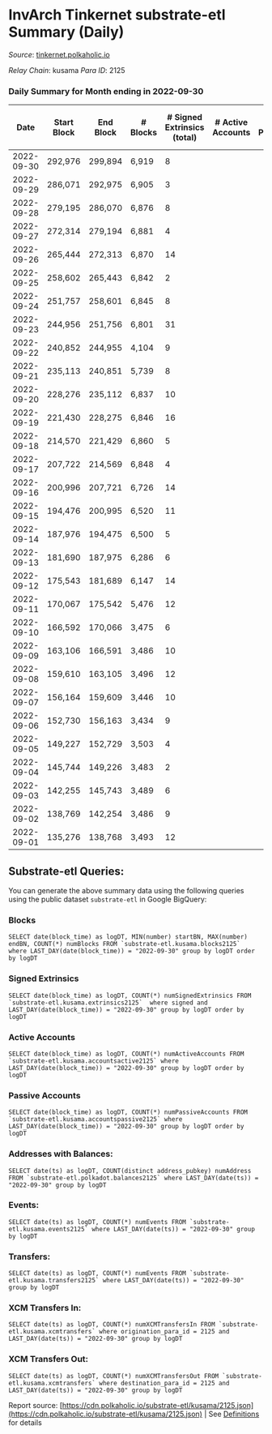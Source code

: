 # InvArch Tinkernet substrate-etl Summary (Daily)

_Source_: [tinkernet.polkaholic.io](https://tinkernet.polkaholic.io)

*Relay Chain*: kusama
*Para ID*: 2125



### Daily Summary for Month ending in 2022-09-30


| Date | Start Block | End Block | # Blocks | # Signed Extrinsics (total) | # Active Accounts | # Passive | # New | # Addresses with Balances | # Events | # Transfers | # XCM Transfers In | # XCM Transfers Out | Issues | 
| ---- | ----------- | --------- | -------- | --------------------------- | ----------------- | --------- | ----- | ------------------------- | -------- | ----------- | ------------------ | ------------------- | ------ |
| 2022-09-30 | 292,976 | 299,894 | 6,919 | 8 |  |  |  | 1,206 | 14,111 | 210  |   |   |  |
| 2022-09-29 | 286,071 | 292,975 | 6,905 | 3 |  |  |  |  | 13,931 | 93  |   |   |  |
| 2022-09-28 | 279,195 | 286,070 | 6,876 | 8 |  |  |  |  | 14,007 | 193  |   |   |  |
| 2022-09-27 | 272,314 | 279,194 | 6,881 | 4 |  |  |  |  | 13,921 | 124  |   |   |  |
| 2022-09-26 | 265,444 | 272,313 | 6,870 | 14 |  |  |  |  | 14,209 | 355  |   |   |  |
| 2022-09-25 | 258,602 | 265,443 | 6,842 | 2 |  |  |  |  | 13,767 | 62  |   |   |  |
| 2022-09-24 | 251,757 | 258,601 | 6,845 | 8 |  |  |  |  | 13,949 | 196  |   |   |  |
| 2022-09-23 | 244,956 | 251,756 | 6,801 | 31 |  |  |  |  | 14,708 | 807  |   |   |  |
| 2022-09-22 | 240,852 | 244,955 | 4,104 | 9 |  |  |  |  | 8,564 | 279  |   |   |  |
| 2022-09-21 | 235,113 | 240,851 | 5,739 | 8 |  |  |  |  | 11,706 | 165  |   |   |  |
| 2022-09-20 | 228,276 | 235,112 | 6,837 | 10 |  |  |  |  | 14,018 | 264  |   |   |  |
| 2022-09-19 | 221,430 | 228,275 | 6,846 | 16 |  |  |  |  | 14,167 | 361  |   |   |  |
| 2022-09-18 | 214,570 | 221,429 | 6,860 | 5 |  |  |  |  | 13,919 | 156  |   |   |  |
| 2022-09-17 | 207,722 | 214,569 | 6,848 | 4 |  |  |  |  | 13,855 | 124  |   |   |  |
| 2022-09-16 | 200,996 | 207,721 | 6,726 | 14 |  |  |  |  | 13,798 | 235  |   |   |  |
| 2022-09-15 | 194,476 | 200,995 | 6,520 | 11 |  |  |  |  | 13,401 | 281  |   |   |  |
| 2022-09-14 | 187,976 | 194,475 | 6,500 | 5 |  |  |  |  | 13,197 | 155  |   |   |  |
| 2022-09-13 | 181,690 | 187,975 | 6,286 | 6 |  |  |  |  | 12,785 | 164  |   |   |  |
| 2022-09-12 | 175,543 | 181,689 | 6,147 | 14 |  |  |  |  | 12,698 | 297  |   |   |  |
| 2022-09-11 | 170,067 | 175,542 | 5,476 | 12 |  |  |  |  | 11,310 | 273  |   |   |  |
| 2022-09-10 | 166,592 | 170,066 | 3,475 | 6 |  |  |  |  | 7,127 | 134  |   |   |  |
| 2022-09-09 | 163,106 | 166,591 | 3,486 | 10 |  |  |  |  | 7,328 | 281  |   |   |  |
| 2022-09-08 | 159,610 | 163,105 | 3,496 | 12 |  |  |  |  | 7,279 | 202  |   |   |  |
| 2022-09-07 | 156,164 | 159,609 | 3,446 | 10 |  |  |  |  | 7,225 | 258  |   |   |  |
| 2022-09-06 | 152,730 | 156,163 | 3,434 | 9 |  |  |  |  | 7,098 | 163  |   |   |  |
| 2022-09-05 | 149,227 | 152,729 | 3,503 | 4 |  |  |  |  | 7,163 | 124  |   |   |  |
| 2022-09-04 | 145,744 | 149,226 | 3,483 | 2 |  |  |  |  | 7,044 | 62  |   |   |  |
| 2022-09-03 | 142,255 | 145,743 | 3,489 | 6 |  |  |  |  | 7,238 | 214  |   |   |  |
| 2022-09-02 | 138,769 | 142,254 | 3,486 | 9 |  |  |  |  | 7,245 | 208  |   |   |  |
| 2022-09-01 | 135,276 | 138,768 | 3,493 | 12 |  |  |  |  | 7,402 | 336  |   |   |  |

## Substrate-etl Queries:
You can generate the above summary data using the following queries using the public dataset `substrate-etl` in Google BigQuery:


### Blocks
```
SELECT date(block_time) as logDT, MIN(number) startBN, MAX(number) endBN, COUNT(*) numBlocks FROM `substrate-etl.kusama.blocks2125`  where LAST_DAY(date(block_time)) = "2022-09-30" group by logDT order by logDT
```


### Signed Extrinsics
```
SELECT date(block_time) as logDT, COUNT(*) numSignedExtrinsics FROM `substrate-etl.kusama.extrinsics2125`  where signed and LAST_DAY(date(block_time)) = "2022-09-30" group by logDT order by logDT
```


### Active Accounts
```
SELECT date(block_time) as logDT, COUNT(*) numActiveAccounts FROM `substrate-etl.kusama.accountsactive2125` where LAST_DAY(date(block_time)) = "2022-09-30" group by logDT order by logDT
```


### Passive Accounts
```
SELECT date(block_time) as logDT, COUNT(*) numPassiveAccounts FROM `substrate-etl.kusama.accountspassive2125` where LAST_DAY(date(block_time)) = "2022-09-30" group by logDT order by logDT
```


### Addresses with Balances:
```
SELECT date(ts) as logDT, COUNT(distinct address_pubkey) numAddress FROM `substrate-etl.polkadot.balances2125` where LAST_DAY(date(ts)) = "2022-09-30" group by logDT
```


### Events:
```
SELECT date(ts) as logDT, COUNT(*) numEvents FROM `substrate-etl.kusama.events2125` where LAST_DAY(date(ts)) = "2022-09-30" group by logDT
```


### Transfers:
```
SELECT date(ts) as logDT, COUNT(*) numEvents FROM `substrate-etl.kusama.transfers2125` where LAST_DAY(date(ts)) = "2022-09-30" group by logDT
```


### XCM Transfers In:
```
SELECT date(ts) as logDT, COUNT(*) numXCMTransfersIn FROM `substrate-etl.kusama.xcmtransfers` where origination_para_id = 2125 and LAST_DAY(date(ts)) = "2022-09-30" group by logDT
```


### XCM Transfers Out:
```
SELECT date(ts) as logDT, COUNT(*) numXCMTransfersOut FROM `substrate-etl.kusama.xcmtransfers` where destination_para_id = 2125 and LAST_DAY(date(ts)) = "2022-09-30" group by logDT
```



Report source: [https://cdn.polkaholic.io/substrate-etl/kusama/2125.json](https://cdn.polkaholic.io/substrate-etl/kusama/2125.json) | See [Definitions](/DEFINITIONS.md) for details
